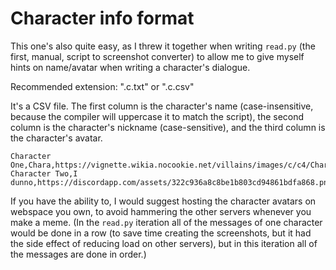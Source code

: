 # Character info format

This one's also quite easy, as I threw it together when writing `read.py` (the first, manual, script to screenshot converter) to allow me to give myself hints on name/avatar when writing a character's dialogue.

Recommended extension: ".c.txt" or ".c.csv"

It's a CSV file. The first column is the character's name (case-insensitive, because the compiler will uppercase it to match the script), the second column is the character's nickname (case-sensitive), and the third column is the character's avatar.

```
Character One,Chara,https://vignette.wikia.nocookie.net/villains/images/c/c4/Chara_Dreemurr_%28Transparent_ver.%29/revision/latest/
Character Two,I dunno,https://discordapp.com/assets/322c936a8c8be1b803cd94861bdfa868.png
```

If you have the ability to, I would suggest hosting the character avatars on webspace you own, to avoid hammering the other servers whenever you make a meme. (In the `read.py` iteration all of the messages of one character would be done in a row (to save time creating the screenshots, but it had the side effect of reducing load on other servers), but in this iteration all of the messages are done in order.)
